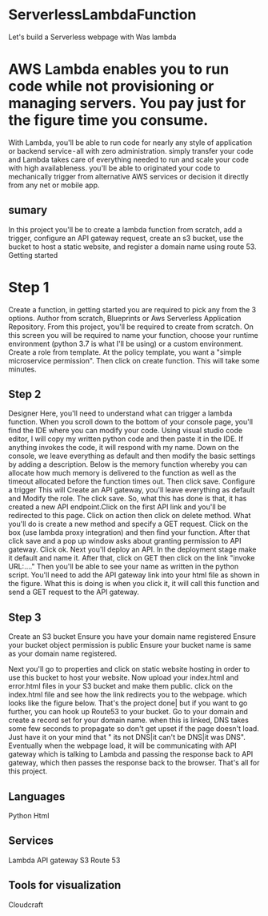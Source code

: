# ServerlessLambdaFunction
Let's build a Serverless webpage with Was lambda


# AWS Lambda enables you to run code while not provisioning or managing servers. You pay just for the figure time you consume.
With Lambda, you'll be able to run code for nearly any style of application or backend service - all with zero administration. simply transfer your code and Lambda takes care of everything needed to run and scale your code with high availableness. you'll be able to originated your code to mechanically trigger from alternative AWS services or decision it directly from any net or mobile app.

## sumary

In this project you'll be to create a lambda function from scratch, add a trigger, configure an API gateway request, create an s3 bucket, use the bucket to host a static website, and register a domain name using route 53.
Getting started

# Step 1

Create a function, in getting started you are required to pick any from the 3 options. Author from scratch, Blueprints or Aws Serverless Application Repository.
From this project, you'll be required to create from scratch. On this screen you will be required to name your function, choose your runtime environment (python 3.7 is what I'll be using) or a custom environment. Create a role from template. At the policy template, you want a "simple microservice permission". Then click on create function. This will take some minutes.

## Step 2

Designer
Here, you'll need to understand what can trigger a lambda function. When you scroll down to the bottom of your console page, you'll find the IDE where you can modify your code.
Using visual studio code editor, I will copy my written python code and then paste it in the IDE.
If anything invokes the code, it will respond with my name.
Down on the console, we leave everything as default and then modify the basic settings by adding a description. Below is the memory function whereby you can allocate how much memory is delivered to the function as well as the timeout allocated before the function times out. Then click save.
Configure a trigger
This will Create an API gateway, you'll leave everything as default and Modify the role. The click save.
So, what this has done is that, it has created a new API endpoint.Click on the first API link and you'll be redirected to this page.
Click on action then click on delete method. What you'll do is create a new method and specify a GET request.
Click on the box (use lambda proxy integration) and then find your function. After that click save and a pop up window asks about granting permission to API gateway. Click ok.
Next you'll deploy an API. In the deployment stage make it default and name it. After that, click on GET then click on the link "invoke URL:…." Then you'll be able to see your name as written in the python script.
You'll need to add the API gateway link into your html file as shown in the figure.
What this is doing is when you click it, it will call this function and send a GET request to the API gateway.

## Step 3

Create an S3 bucket
Ensure you have your domain name registered
Ensure your bucket object permission is public
Ensure your bucket name is same as your domain name registered.

Next you'll go to properties and click on static website hosting in order to use this bucket to host your website. Now upload your index.html and error.html files in your S3 bucket and make them public.
click on the index.html file and see how the link redirects you to the webpage. which looks like the figure below.
That's the project done| but if you want to go further, you can hook up Route53 to your bucket. Go to your domain and create a record set for your domain name. when this is linked, DNS takes some few seconds to propagate so don't get upset if the page doesn't load. Just have it on your mind that " its not DNS|it can't be DNS|it was DNS".
Eventually when the webpage load, it will be communicating with API gateway which is talking to Lambda and passing the response back to API gateway, which then passes the response back to the browser.
That's all for this project.

## Languages
Python
Html

## Services
Lambda
API gateway
S3
Route 53

## Tools for visualization
Cloudcraft
